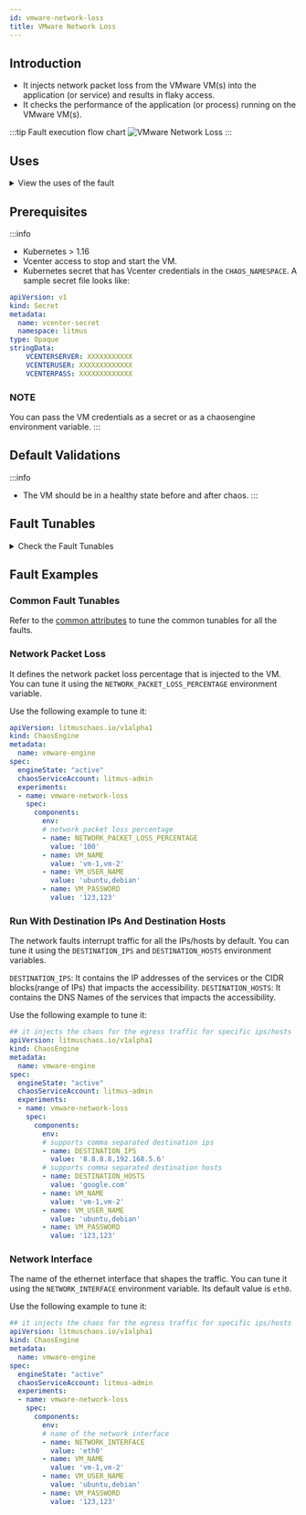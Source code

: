 ```yaml
---
id: vmware-network-loss
title: VMware Network Loss
---
```


## Introduction
- It injects network packet loss from the VMware VM(s) into the application (or service) and results in flaky access. 
- It checks the performance of the application (or process) running on the VMware VM(s).

:::tip Fault execution flow chart
![VMware Network Loss](./static/images/vmware-network-chaos.png)
:::

## Uses
<details>
<summary>View the uses of the fault</summary>
<div>

The fault results in network degradation without the VM being marked unhealthy (or unworthy) of traffic. The goal of this fault is to simulate issues within your VM network or microservice communication across services in different hosts etc.

Mitigation (in this case, keeping the timeout i.e, the network latency low) can be achieved using a middleware that can switch traffic based on certain SLOs/performance parameters. If such an arrangement is not available, the next best solution would be to verify if a degradation is highlighted by notifying about it using alerts so that the admin (or SRE) has the opportunity to investigate and fix these issues. 
Another utility of the test is to see the extent of impact caused to the end-user or the last point in the application stack on account of degradation in accessing a downstream/dependent microservice; whether it accepts or breaks the system to an unacceptable degree. The fault provides `DESTINATION_IPS` or `DESTINATION_HOSTS` so that you can control the chaos against specific services within or outside the VM.

The VM may stall or get corrupted while it waits endlessly for a packet. The fault limits the impact (blast radius) to only the traffic you wish to test by specifying the IP addresses or application information. This fault helps improve the resilience of your services over time.

</div>
</details>

## Prerequisites
:::info
- Kubernetes > 1.16 
- Vcenter access to stop and start the VM.
- Kubernetes secret that has Vcenter credentials in the `CHAOS_NAMESPACE`. A sample secret file looks like:
```yaml
apiVersion: v1
kind: Secret
metadata:
  name: vcenter-secret
  namespace: litmus
type: Opaque
stringData:
    VCENTERSERVER: XXXXXXXXXXX
    VCENTERUSER: XXXXXXXXXXXXX
    VCENTERPASS: XXXXXXXXXXXXX
```

### NOTE
You can pass the VM credentials as a secret or as a chaosengine environment variable.
:::


## Default Validations
:::info
- The VM should be in a healthy state before and after chaos.
:::

## Fault Tunables
<details>
    <summary>Check the Fault Tunables</summary>
    <h2>Mandatory Fields</h2>
    <table>
      <tr>
        <th> Variables </th>
        <th> Description </th>
        <th> Notes </th>
      </tr>
      <tr>
        <td> VM_NAMES </td>
        <td> Provide the target VM names.</td>
        <td> You can provide multiple VM names as comma separated value, for example: vm-1,vm-2. </td>
      </tr>
      <tr>
        <td> VM_USER_NAME </td>
        <td> Provide the username of the target VM(s). </td>
        <td> Multiple usernames can be provided as comma separated values (for more than one VM under chaos). It is used to run the 'govc' command.</td>
      </tr>
      <tr>
        <td> VM_PASSWORD </td>
        <td> Provide the password for the target VM(s). </td>
        <td> It is used to run the 'govc' command.</td>
      </tr>
    </table>
    <h2>Optional Fields</h2>
    <table>
      <tr>
        <th> Variables </th>
        <th> Description </th>
        <th> Notes </th>
      </tr>
      <tr>
        <td> TOTAL_CHAOS_DURATION </td>
        <td> The total duration to insert chaos (in seconds). </td>
        <td> Its default value is 30s. </td>
      </tr>
      <tr>
        <td> CHAOS_INTERVAL </td>
        <td> The interval between successive instance terminations (in seconds). </td>
        <td> Its default value is 30s. </td>
      </tr>
      <tr>
        <td> NETWORK_PACKET_LOSS_PERCENTAGE </td>
        <td> The packet loss in percent. </td>
        <td> Its default value is 100 percent. </td>
      </tr>
      <tr>
        <td> DESTINATION_IPS </td>
        <td> The IP addresses of the services or the CIDR blocks(range of IPs) that impacts the accessibility. </td>
        <td> Comma separated IP(S) or CIDR(S) can be provided. If not provided, it induces network chaos for all IPs/destinations </td>
      </tr>
      <tr>
        <td> DESTINATION_HOSTS </td>
        <td> The DNS names of the services that impacts the accessibility. </td>
        <td> If not provided, it induces network chaos for all IPs/destinations or `DESTINATION_IPS` if already defined </td>
      </tr>
      <tr>
        <td> SEQUENCE </td>
        <td> It defines the sequence of chaos execution for multiple instances. </td>
        <td> Its default value is 'parallel', and supports 'serial' value too. </td>
      </tr>
      <tr>
        <td> RAMP_TIME </td>
        <td> Period to wait before and after injection of chaos (in seconds). </td>
        <td> For example, 30s.</td>
      </tr>
    </table>
    <h2>Secret Fields</h2>
     <table>
      <tr>
        <th> Variables </th>
        <th> Description </th>
        <th> Notes </th>
      </tr>
      <tr>
        <td> GOVC_URL </td>
        <td> Provide the vCenter Server URL. </td>
        <td> It is used to perform the VMware API calls using the 'govc' command and is derived from sceret.</td>
      </tr>
      <tr>
        <td> GOVC_USERNAME </td>
        <td> Provide the username of vCenter Server. </td>
        <td> This environment variable is used for authentication purposes and is setup using a secret.</td>
      </tr>
      <tr>
        <td> GOVC_PASSWORD </td>
        <td> Provide the password of vCenter Server. </td>
        <td> This environment variable is used for authentication purposes and is setup using a secret.</td>
      </tr>
      <tr>
        <td> GOVC_INSECURE </td>
        <td> Provide the value as <code>true</code>. </td>
        <td> This environment variable is used to run the 'govc' command in insecure mode and is setup using a secret.</td>
      </tr>
     </table>
</details>

## Fault Examples

### Common Fault Tunables
Refer to the [common attributes](../common-tunables-for-all-faults) to tune the common tunables for all the faults.

### Network Packet Loss

It defines the network packet loss percentage that is injected to the VM. You can tune it using the `NETWORK_PACKET_LOSS_PERCENTAGE` environment variable.

Use the following example to tune it:

[embedmd]:# (./static/manifests/vmware-network-loss/network-packet-loss-percentage.yaml yaml)
```yaml
apiVersion: litmuschaos.io/v1alpha1
kind: ChaosEngine
metadata:
  name: vmware-engine
spec:
  engineState: "active"
  chaosServiceAccount: litmus-admin
  experiments:
  - name: vmware-network-loss
    spec:
      components:
        env:
        # network packet loss percentage
        - name: NETWORK_PACKET_LOSS_PERCENTAGE
          value: '100'
        - name: VM_NAME
          value: 'vm-1,vm-2'
        - name: VM_USER_NAME
          value: 'ubuntu,debian'
        - name: VM_PASSWORD
          value: '123,123'
```

### Run With Destination IPs And Destination Hosts

The network faults interrupt traffic for all the IPs/hosts by default. You can tune it using the `DESTINATION_IPS` and `DESTINATION_HOSTS` environment variables.

`DESTINATION_IPS`: It contains the IP addresses of the services or the CIDR blocks(range of IPs) that impacts the accessibility.
`DESTINATION_HOSTS`: It contains the DNS Names of the services that impacts the accessibility.

Use the following example to tune it:

[embedmd]:# (./static/manifests/vmware-network-loss/destination-host-and-ip.yaml yaml)
```yaml
## it injects the chaos for the egress traffic for specific ips/hosts
apiVersion: litmuschaos.io/v1alpha1
kind: ChaosEngine
metadata:
  name: vmware-engine
spec:
  engineState: "active"
  chaosServiceAccount: litmus-admin
  experiments:
  - name: vmware-network-loss
    spec:
      components:
        env:
        # supports comma separated destination ips
        - name: DESTINATION_IPS
          value: '8.8.8.8,192.168.5.6'
        # supports comma separated destination hosts
        - name: DESTINATION_HOSTS
          value: 'google.com'
        - name: VM_NAME
          value: 'vm-1,vm-2'
        - name: VM_USER_NAME
          value: 'ubuntu,debian'
        - name: VM_PASSWORD
          value: '123,123'
```

###  Network Interface

The name of the ethernet interface that shapes the traffic. You can tune it using the `NETWORK_INTERFACE` environment variable. Its default value is `eth0`.

Use the following example to tune it:

[embedmd]:# (./static/manifests/vmware-network-loss/network-interface.yaml yaml)
```yaml
## it injects the chaos for the egress traffic for specific ips/hosts
apiVersion: litmuschaos.io/v1alpha1
kind: ChaosEngine
metadata:
  name: vmware-engine
spec:
  engineState: "active"
  chaosServiceAccount: litmus-admin
  experiments:
  - name: vmware-network-loss
    spec:
      components:
        env:
        # name of the network interface
        - name: NETWORK_INTERFACE
          value: 'eth0'
        - name: VM_NAME
          value: 'vm-1,vm-2'
        - name: VM_USER_NAME
          value: 'ubuntu,debian'
        - name: VM_PASSWORD
          value: '123,123'
```
